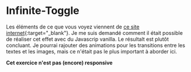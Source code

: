 # Infinite-Toggle

Les éléments de ce que vous voyez viennent de [ce site internet](https://energy-park.co.uk/){:target="_blank"}. Je me suis demandé comment il était possible de réaliser cet effet avec du Javascrip vanilla. Le résultalt est plutôt concluant. Je pourrai rajouter des animations pour les transitions entre les textes et les images, mais ce n'était pas le plus important à aborder ici.    

**Cet exercice n'est pas (encore) responsive**
